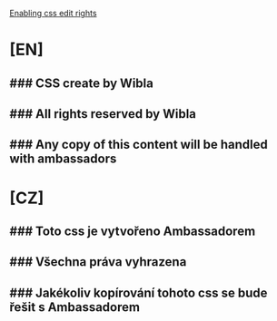 [Enabling css edit rights](https://AiYiAi.github.io/EDM/Permission/Rights.png)
# [EN]
## ###  CSS create by Wibla
## ###  All rights reserved by Wibla
## ###  Any copy of this content will be handled with ambassadors

# [CZ]
## ###  Toto css je vytvořeno Ambassadorem
## ###  Všechna práva vyhrazena
## ###  Jakékoliv kopírování tohoto css se bude řešit s Ambassadorem

